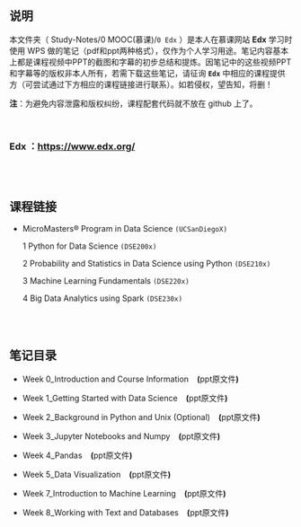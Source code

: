 ## 说明
本文件夹（ Study-Notes/0 MOOC(慕课)/`0 Edx` ）是本人在慕课网站 **Edx** 学习时使用 WPS 做的笔记（pdf和ppt两种格式），仅作为个人学习用途。笔记内容基本上都是课程视频中PPT的截图和字幕的初步总结和提炼。因笔记中的这些视频PPT和字幕等的版权非本人所有，若需下载这些笔记，请征询 **`Edx`** 中相应的课程提供方（可尝试通过下方相应的课程链接进行联系）。如若侵权，望告知，将删！

**注**：为避免内容泄露和版权纠纷，课程配套代码就不放在 github 上了。

<br>

### Edx ：https://www.edx.org/

<br>
<br>


## 课程链接
* <a href="https://www.edx.org/micromasters/uc-san-diegox-data-science" style="text-decoration:none">MicroMasters® Program in Data Science</a> `(UCSanDiegoX)`

	1 <a href="https://www.edx.org/course/python-for-data-science-2" style="text-decoration:none">Python for Data Science</a> `(DSE200x)`
	
	2 <a href="https://www.edx.org/course/probability-and-statistics-in-data-science-using-p" style="text-decoration:none">Probability and Statistics in Data Science using Python</a> `(DSE210x)`
	
	3 <a href="https://www.edx.org/course/machine-learning-fundamentals-2" style="text-decoration:none">Machine Learning Fundamentals</a> `(DSE220x)`
	
	4 <a href="https://www.edx.org/course/big-data-analytics-using-spark" style="text-decoration:none">Big Data Analytics using Spark</a> `(DSE230x)`

<br>
<br>

## 笔记目录
* <a href="https://abrachan.github.io/Study-Notes/0 MOOC(慕课)/0 Edx/Week 0_Introduction and Course Information.pdf" style="text-decoration:none">Week 0_Introduction and Course Information</a> &ensp; **(**<a href="https://kdocs.cn/l/cqbZ69r6LHVb" style="text-decoration:none">ppt原文件</a>**)**

* <a href="https://abrachan.github.io/Study-Notes/0 MOOC(慕课)/0 Edx/Week 1_Getting Started with Data Science.pdf" style="text-decoration:none">Week 1_Getting Started with Data Science</a> &ensp; **(**<a href="https://kdocs.cn/l/cfrx5cR1X5cM" style="text-decoration:none">ppt原文件</a>**)**

* <a href="https://abrachan.github.io/Study-Notes/0 MOOC(慕课)/0 Edx/Week 2_Background in Python and Unix (Optional).pdf" style="text-decoration:none">Week 2_Background in Python and Unix (Optional)</a> &ensp; **(**<a href="https://kdocs.cn/l/coSQeIxxaX1H" style="text-decoration:none">ppt原文件</a>**)**

* <a href="https://abrachan.github.io/Study-Notes/0 MOOC(慕课)/0 Edx/Week 3_Jupyter Notebooks and Numpy.pdf" style="text-decoration:none">Week 3_Jupyter Notebooks and Numpy</a> &ensp; **(**<a href="https://kdocs.cn/l/cbVjhG4LAT4P" style="text-decoration:none">ppt原文件</a>**)**

* <a href="https://abrachan.github.io/Study-Notes/0 MOOC(慕课)/0 Edx/Week 4_Pandas.pdf" style="text-decoration:none">Week 4_Pandas</a> &ensp; **(**<a href="https://kdocs.cn/l/cgN52SBFVAmB" style="text-decoration:none">ppt原文件</a>**)**

* <a href="https://abrachan.github.io/Study-Notes/0 MOOC(慕课)/0 Edx/Week 5_Data Visualization.pdf" style="text-decoration:none">Week 5_Data Visualization</a> &ensp; **(**<a href="https://kdocs.cn/l/cdfqba1XkXC1" style="text-decoration:none">ppt原文件</a>**)**

* <a href="https://abrachan.github.io/Study-Notes/0 MOOC(慕课)/0 Edx/Week 7_Introduction to Machine Learning.pdf" style="text-decoration:none">Week 7_Introduction to Machine Learning</a> &ensp; **(**<a href="https://kdocs.cn/l/cpn9GzcxWZIg" style="text-decoration:none">ppt原文件</a>**)**

* <a href="https://abrachan.github.io/Study-Notes/0 MOOC(慕课)/0 Edx/Week 8_Working with Text and Databases.pdf" style="text-decoration:none">Week 8_Working with Text and Databases</a> &ensp; **(**<a href="https://kdocs.cn/l/choEcWcjX8Co" style="text-decoration:none">ppt原文件</a>**)**
